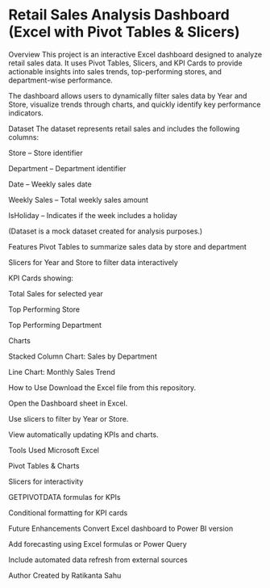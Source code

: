 # Retail Sales Analysis Dashboard (Excel with Pivot Tables & Slicers)

Overview
This project is an interactive Excel dashboard designed to analyze retail sales data. It uses Pivot Tables, Slicers, and KPI Cards to provide actionable insights into sales trends, top-performing stores, and department-wise performance.

The dashboard allows users to dynamically filter sales data by Year and Store, visualize trends through charts, and quickly identify key performance indicators.

Dataset
The dataset represents retail sales and includes the following columns:

Store – Store identifier

Department – Department identifier

Date – Weekly sales date

Weekly Sales – Total weekly sales amount

IsHoliday – Indicates if the week includes a holiday

(Dataset is a mock dataset created for analysis purposes.)

Features
Pivot Tables to summarize sales data by store and department

Slicers for Year and Store to filter data interactively

KPI Cards showing:

Total Sales for selected year

Top Performing Store

Top Performing Department

Charts

Stacked Column Chart: Sales by Department

Line Chart: Monthly Sales Trend

How to Use
Download the Excel file from this repository.

Open the Dashboard sheet in Excel.

Use slicers to filter by Year or Store.

View automatically updating KPIs and charts.

Tools Used
Microsoft Excel

Pivot Tables & Charts

Slicers for interactivity

GETPIVOTDATA formulas for KPIs

Conditional formatting for KPI cards

Future Enhancements
Convert Excel dashboard to Power BI version

Add forecasting using Excel formulas or Power Query

Include automated data refresh from external sources

Author
Created by Ratikanta Sahu
